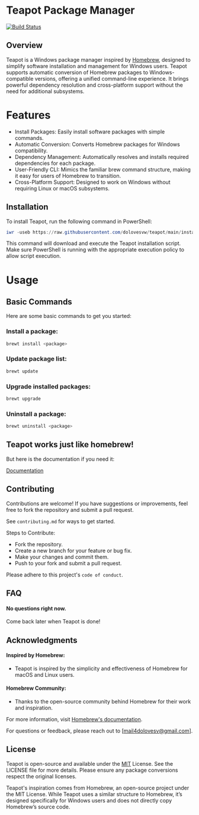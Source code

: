 
# Teapot Package Manager
[![Build Status](https://travis-ci.org/joemccann/dillinger.svg?branch=master)](https://travis-ci.org/joemccann/dillinger)
## Overview
Teapot is a Windows package manager inspired by [Homebrew](https://github.com/Homebrew/brew), designed to simplify software installation and management for Windows users. Teapot supports automatic conversion of Homebrew packages to Windows-compatible versions, offering a unified command-line experience. It brings powerful dependency resolution and cross-platform support without the need for additional subsystems.


# Features
- Install Packages: Easily install software packages with simple commands.
- Automatic Conversion: Converts Homebrew packages for Windows compatibility.
- Dependency Management: Automatically resolves and installs required dependencies for each package.
- User-Friendly CLI: Mimics the familiar brew command structure, making it easy for users of Homebrew to transition.
- Cross-Platform Support: Designed to work on Windows without requiring Linux or macOS subsystems.
## Installation
To install Teapot, run the following command in PowerShell:

```powershell
iwr -useb https://raw.githubusercontent.com/dolovesvw/teapot/main/install.ps1 | iex
```
This command will download and execute the Teapot installation script. Make sure PowerShell is running with the appropriate execution policy to allow script execution.
# Usage
## Basic Commands
Here are some basic commands to get you started:

### Install a package:

```bash
brewt install <package>
```
### Update package list:

```bash
brewt update
```
### Upgrade installed packages:

```bash
brewt upgrade
```
### Uninstall a package:

```bash
brewt uninstall <package>
```

## Teapot works just like homebrew! 
But here is the documentation if you need it:

[Documentation](https://linktodocumentation)


## Contributing

Contributions are welcome! If you have suggestions or improvements, feel free to fork the repository and submit a pull request.

See `contributing.md` for ways to get started.

Steps to Contribute:
- Fork the repository.
- Create a new branch for your feature or bug fix.
- Make your changes and commit them.
- Push to your fork and submit a pull request.

Please adhere to this project's `code of conduct`.


## FAQ

#### No questions right now.

Come back later when Teapot is done!

## Acknowledgments

#### Inspired by Homebrew: 
- Teapot is inspired by the simplicity and effectiveness of Homebrew for macOS and Linux users.
#### Homebrew Community: 
- Thanks to the open-source community behind Homebrew for their work and inspiration.

For more information, visit [Homebrew's documentation](https://brew.sh/).

For questions or feedback, please reach out to [mail4dolovesv@gmail.com].
## License

Teapot is open-source and available under the [MIT](https://choosealicense.com/licenses/mit/) License. See the LICENSE file for more details. Please ensure any package conversions respect the original licenses.

Teapot's inspiration comes from Homebrew, an open-source project under the MIT License. While Teapot uses a similar structure to Homebrew, it’s designed specifically for Windows users and does not directly copy Homebrew’s source code.
